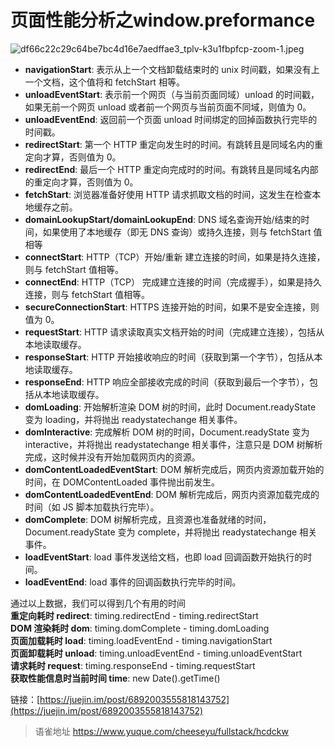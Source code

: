 # 页面性能分析之window.preformance
![df66c22c29c64be7bc4d16e7aedffae3_tplv-k3u1fbpfcp-zoom-1.jpeg](https://cdn.nlark.com/yuque/0/2021/jpeg/394019/1625036490781-2691e827-873a-4b95-87bc-88e7d38f519e.jpeg#clientId=ueba5b7f8-443d-4&from=ui&id=u44cca507&margin=%5Bobject%20Object%5D&name=df66c22c29c64be7bc4d16e7aedffae3_tplv-k3u1fbpfcp-zoom-1.jpeg&originHeight=555&originWidth=912&originalType=binary&ratio=2&size=52010&status=done&style=none&taskId=u3607eb19-bede-4fa2-ab4a-0a39f1ca9d6)

- **navigationStart**: 表示从上一个文档卸载结束时的 unix 时间戳，如果没有上一个文档，这个值将和 fetchStart 相等。
- **unloadEventStart**: 表示前一个网页（与当前页面同域）unload 的时间戳，如果无前一个网页 unload 或者前一个网页与当前页面不同域，则值为 0。
- **unloadEventEnd**: 返回前一个页面 unload 时间绑定的回掉函数执行完毕的时间戳。
- **redirectStart**: 第一个 HTTP 重定向发生时的时间。有跳转且是同域名内的重定向才算，否则值为 0。
- **redirectEnd**: 最后一个 HTTP 重定向完成时的时间。有跳转且是同域名内部的重定向才算，否则值为 0。
- **fetchStart**: 浏览器准备好使用 HTTP 请求抓取文档的时间，这发生在检查本地缓存之前。
- **domainLookupStart/domainLookupEnd**: DNS 域名查询开始/结束的时间，如果使用了本地缓存（即无 DNS 查询）或持久连接，则与 fetchStart 值相等
- **connectStart**: HTTP（TCP）开始/重新 建立连接的时间，如果是持久连接，则与 fetchStart 值相等。
- **connectEnd**: HTTP（TCP） 完成建立连接的时间（完成握手），如果是持久连接，则与 fetchStart 值相等。
- **secureConnectionStart**: HTTPS 连接开始的时间，如果不是安全连接，则值为 0。
- **requestStart**: HTTP 请求读取真实文档开始的时间（完成建立连接），包括从本地读取缓存。
- **responseStart**: HTTP 开始接收响应的时间（获取到第一个字节），包括从本地读取缓存。
- **responseEnd**: HTTP 响应全部接收完成的时间（获取到最后一个字节），包括从本地读取缓存。
- **domLoading**: 开始解析渲染 DOM 树的时间，此时 Document.readyState 变为 loading，并将抛出 readystatechange 相关事件。
- **domInteractive**: 完成解析 DOM 树的时间，Document.readyState 变为 interactive，并将抛出 readystatechange 相关事件，注意只是 DOM 树解析完成，这时候并没有开始加载网页内的资源。
- **domContentLoadedEventStart**: DOM 解析完成后，网页内资源加载开始的时间，在 DOMContentLoaded 事件抛出前发生。
- **domContentLoadedEventEnd**: DOM 解析完成后，网页内资源加载完成的时间（如 JS 脚本加载执行完毕）。
- **domComplete**: DOM 树解析完成，且资源也准备就绪的时间，Document.readyState 变为 complete，并将抛出 readystatechange 相关事件。
- **loadEventStart**: load 事件发送给文档，也即 load 回调函数开始执行的时间。
- **loadEventEnd**: load 事件的回调函数执行完毕的时间。

通过以上数据，我们可以得到几个有用的时间  
**重定向耗时 redirect**: timing.redirectEnd - timing.redirectStart  
**DOM 渲染耗时 dom**: timing.domComplete - timing.domLoading  
**页面加载耗时 load**: timing.loadEventEnd - timing.navigationStart  
**页面卸载耗时 unload**: timing.unloadEventEnd - timing.unloadEventStart  
**请求耗时 request**: timing.responseEnd - timing.requestStart  
**获取性能信息时当前时间 time**: new Date().getTime()

链接：[https://juejin.im/post/6892003555818143752](https://juejin.im/post/6892003555818143752)
  
  
> 语雀地址 https://www.yuque.com/cheeseyu/fullstack/hcdckw